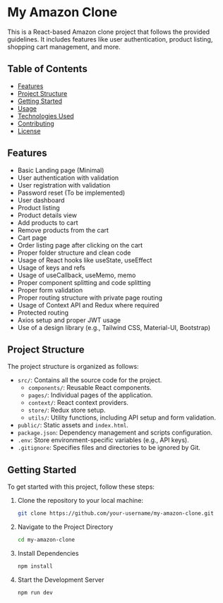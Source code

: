 # My Amazon Clone

This is a React-based Amazon clone project that follows the provided guidelines. It includes features like user authentication, product listing, shopping cart management, and more.

## Table of Contents

- [Features](#features)
- [Project Structure](#project-structure)
- [Getting Started](#getting-started)
- [Usage](#usage)
- [Technologies Used](#technologies-used)
- [Contributing](#contributing)
- [License](#license)

## Features

- Basic Landing page (Minimal)
- User authentication with validation
- User registration with validation
- Password reset (To be implemented)
- User dashboard
- Product listing
- Product details view
- Add products to cart
- Remove products from the cart
- Cart page
- Order listing page after clicking on the cart
- Proper folder structure and clean code
- Usage of React hooks like useState, useEffect
- Usage of keys and refs
- Usage of useCallback, useMemo, memo
- Proper component splitting and code splitting
- Proper form validation
- Proper routing structure with private page routing
- Usage of Context API and Redux where required
- Protected routing
- Axios setup and proper JWT usage
- Use of a design library (e.g., Tailwind CSS, Material-UI, Bootstrap)

## Project Structure

The project structure is organized as follows:

- `src/`: Contains all the source code for the project.
    - `components/`: Reusable React components.
    - `pages/`: Individual pages of the application.
    - `context/`: React context providers.
    - `store/`: Redux store setup.
    - `utils/`: Utility functions, including API setup and form validation.
- `public/`: Static assets and `index.html`.
- `package.json`: Dependency management and scripts configuration.
- `.env`: Store environment-specific variables (e.g., API keys).
- `.gitignore`: Specifies files and directories to be ignored by Git.

## Getting Started

To get started with this project, follow these steps:

1. Clone the repository to your local machine:
   ```bash
   git clone https://github.com/your-username/my-amazon-clone.git
2. Navigate to the Project Directory
    ```bash
    cd my-amazon-clone
3. Install Dependencies
   ```bash
   npm install
4. Start the Development Server
    ```bash
   npm run dev
